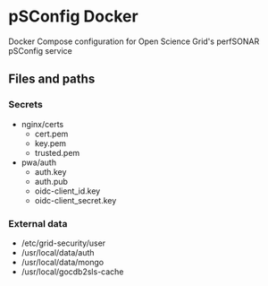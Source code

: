pSConfig Docker
===============

Docker Compose configuration for Open Science Grid's perfSONAR pSConfig service

## Files and paths

### Secrets

* nginx/certs
    - cert.pem
    - key.pem
    - trusted.pem
* pwa/auth
    - auth.key
    - auth.pub
    - oidc-client_id.key
    - oidc-client_secret.key

### External data

* /etc/grid-security/user
* /usr/local/data/auth
* /usr/local/data/mongo
* /usr/local/gocdb2sls-cache
